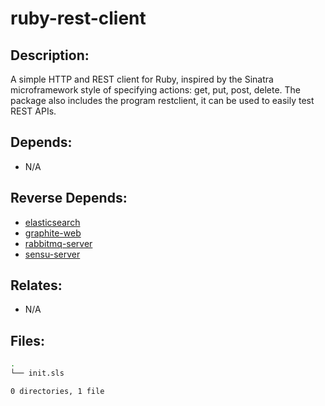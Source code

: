 # ruby-rest-client

## Description:

A simple HTTP and REST client for Ruby, inspired by the Sinatra microframework style of specifying actions: get, put, post, delete. The package also includes the program restclient, it can be used to easily test REST APIs.

## Depends:

  -  N/A

## Reverse Depends:

  -  [elasticsearch](/salt/elasticsearch)
  -  [graphite-web](/salt/graphite-web)
  -  [rabbitmq-server](/salt/rabbitmq-server)
  -  [sensu-server](/salt/sensu-server)

## Relates:

  -  N/A

## Files:

```bash
.
└── init.sls

0 directories, 1 file
```
